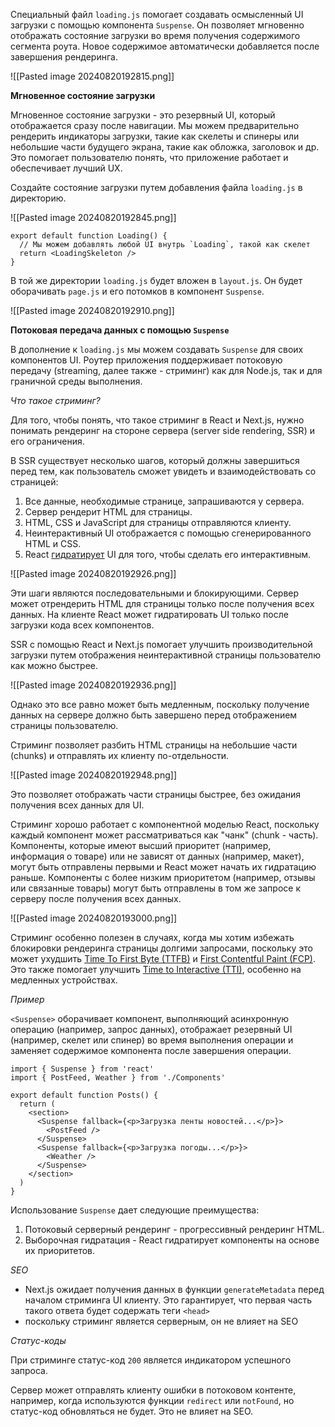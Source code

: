 Специальный файл `loading.js` помогает создавать осмысленный UI загрузки с помощью компонента `Suspense`. Он позволяет мгновенно отображать состояние загрузки во время получения содержимого сегмента роута. Новое содержимое автоматически добавляется после завершения рендеринга.

![[Pasted image 20240820192815.png]]

**Мгновенное состояние загрузки**

Мгновенное состояние загрузки - это резервный UI, который отображается сразу после навигации. Мы можем предварительно рендерить индикаторы загрузки, такие как скелеты и спинеры или небольшие части будущего экрана, такие как обложка, заголовок и др. Это помогает пользователю понять, что приложение работает и обеспечивает лучший UX.

Создайте состояние загрузки путем добавления файла `loading.js` в директорию.

![[Pasted image 20240820192845.png]]

```tsx
export default function Loading() {
  // Мы можем добавлять любой UI внутрь `Loading`, такой как скелет
  return <LoadingSkeleton />
}
```

В той же директории `loading.js` будет вложен в `layout.js`. Он будет оборачивать `page.js` и его потомков в компонент `Suspense`.

![[Pasted image 20240820192910.png]]

**Потоковая передача данных с помощью `Suspense`**

В дополнение к `loading.js` мы можем создавать `Suspense` для своих компонентов UI. Роутер приложения поддерживает потоковую передачу (streaming, далее также - стриминг) как для Node.js, так и для граничной среды выполнения.

_Что такое стриминг?_

Для того, чтобы понять, что такое стриминг в React и Next.js, нужно понимать рендеринг на стороне сервера (server side rendering, SSR) и его ограничения.

В SSR существует несколько шагов, который должны завершиться перед тем, как пользователь сможет увидеть и взаимодействовать со страницей:

1. Все данные, необходимые странице, запрашиваются у сервера.
2. Сервер рендерит HTML для страницы.
3. HTML, CSS и JavaScript для страницы отправляются клиенту.
4. Неинтерактивный UI отображается с помощью сгенерированного HTML и CSS.
5. React [гидратирует](https://react.dev/reference/react-dom/client/hydrateRoot#hydrating-server-rendered-html) UI для того, чтобы сделать его интерактивным.

![[Pasted image 20240820192926.png]]

Эти шаги являются последовательными и блокирующими. Сервер может отрендерить HTML для страницы только после получения всех данных. На клиенте React может гидратировать UI только после загрузки кода всех компонентов.

SSR с помощью React и Next.js помогает улучшить производительной загрузки путем отображения неинтерактивной страницы пользователю как можно быстрее.

![[Pasted image 20240820192936.png]]

Однако это все равно может быть медленным, поскольку получение данных на сервере должно быть завершено перед отображением страницы пользователю.

Стриминг позволяет разбить HTML страницы на небольшие части (chunks) и отправлять их клиенту по-отдельности.

![[Pasted image 20240820192948.png]]

Это позволяет отображать части страницы быстрее, без ожидания получения всех данных для UI.

Стриминг хорошо работает с компонентной моделью React, поскольку каждый компонент может рассматриваться как "чанк" (chunk - часть). Компоненты, которые имеют высший приоритет (например, информация о товаре) или не зависят от данных (например, макет), могут быть отправлены первыми и React может начать их гидратацию раньше. Компоненты с более низким приоритетом (например, отзывы или связанные товары) могут быть отправлены в том же запросе к серверу после получения всех данных.

![[Pasted image 20240820193000.png]]

Стриминг особенно полезен в случаях, когда мы хотим избежать блокировки рендеринга страницы долгими запросами, поскольку это может ухудшить [Time To First Byte (TTFB)](https://web.dev/ttfb/) и [First Contentful Paint (FCP)](https://web.dev/first-contentful-paint/). Это также помогает улучшить [Time to Interactive (TTI)](https://developer.chrome.com/docs/lighthouse/performance/interactive), особенно на медленных устройствах.

_Пример_

`<Suspense>` оборачивает компонент, выполняющий асинхронную операцию (например, запрос данных), отображает резервный UI (например, скелет или спинер) во время выполнения операции и заменяет содержимое компонента после завершения операции.

```tsx
import { Suspense } from 'react'
import { PostFeed, Weather } from './Components'

export default function Posts() {
  return (
    <section>
      <Suspense fallback={<p>Загрузка ленты новостей...</p>}>
        <PostFeed />
      </Suspense>
      <Suspense fallback={<p>Загрузка погоды...</p>}>
        <Weather />
      </Suspense>
    </section>
  )
}
```

Использование `Suspense` дает следующие преимущества:

1. Потоковый серверный рендеринг - прогрессивный рендеринг HTML.
2. Выборочная гидратация - React гидратирует компоненты на основе их приоритетов.

_SEO_

- Next.js ожидает получения данных в функции `generateMetadata` перед началом стриминга UI клиенту. Это гарантирует, что первая часть такого ответа будет содержать теги `<head>`
- поскольку стриминг является серверным, он не влияет на SEO

_Статус-коды_

При стриминге статус-код `200` является индикатором успешного запроса.

Сервер может отправлять клиенту ошибки в потоковом контенте, например, когда используются функции `redirect` или `notFound`, но статус-код обновляться не будет. Это не влияет на SEO.